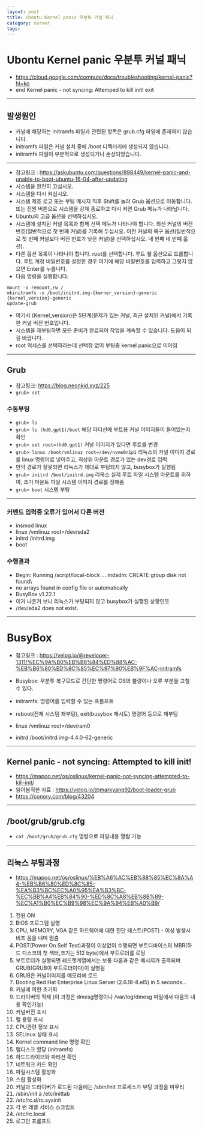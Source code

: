 ```yaml
---
layout: post
title: Ubontu Kernel panic 우분투 커널 패닉
category: server
tags: 
---
```



# Ubontu Kernel panic 우분투 커널 패닉

* https://cloud.google.com/compute/docs/troubleshooting/kernel-panic?hl=ko
* end Kernel panic - not syncing: Attemped to kill init! exit

---

## 발생원인
* 커널에 해당하는 initramfs 파일과 관련된 항목은 grub.cfg 파일에 존재하지 않습니다.
* initramfs 파일은 커널 설치 중에 /boot 디렉터리에 생성되지 않습니다.
* initramfs 파일이 부분적으로 생성되거나 손상되었습니다.

---

* 참고링크 : https://askubuntu.com/questions/898449/kernel-panic-and-unable-to-boot-ubuntu-16-04-after-updating
* 시스템을 완전히 끄십시오. 
* 시스템을 다시 켜십시오.
* 시스템 제조 로고 또는 부팅 메시지 직후 Shift를 눌러 Grub 옵션으로 이동합니다. 또는 전원 버튼으로 시스템을 강제 종료하고 다시 켜면 Grub 메뉴가 나타납니다.
* Ubuntu의 고급 옵션을 선택하십시오.
* 시스템에 설치된 커널 목록과 함께 선택 메뉴가 나타나야 합니다. 최신 커널의 버전 번호(일반적으로 첫 번째 커널)를 기록해 두십시오. 이전 커널의 복구 옵션(일반적으로 첫 번째 커널보다 버전 번호가 낮은 커널)을 선택하십시오. 네 번째 네 번째 옵션).
* 다른 옵션 목록이 나타나야 합니다. root를 선택합니다. 루트 쉘 옵션으로 드롭합니다. 루트 계정 비밀번호를 설정한 경우 여기에 해당 비밀번호를 입력하고 그렇지 않으면 Enter를 누릅니다.
* 다음 명령을 실행합니다.

```
mount -o remount,rw /
mkinitramfs -o /boot/initrd.img-{kerner_version}-generic {kernel_version}-generic
update-grub
```
* 여기서 {Kernel_version}은 5단계(문제가 있는 커널, 최근 설치된 커널)에서 기록한 커널 버전 번호입니다.
* 시스템을 재부팅하면 모든 준비가 완료되어 작업을 계속할 수 있습니다. 도움이 되길 바랍니다.
* root 억세스를 선택하라는데 선택창 없이 부팅중 kernel panic으로 이어짐

---

## Grub
* 참고링크: https://blog.neonkid.xyz/225
* ```grub> set```

### 수동부팅
* ```grub> ls ```
* ```grub> ls (hd0,gpt1)/boot``` 해당 파티션에 부트용 커널 이미지들이 들어있는지 확인
* ```grub> set root=(hd0,gpt1)``` 커널 이미지가 있다면 루트를 변경
* ```grub> linux /boot/vmlinuz root=/dev/nvme0n1p1``` 리눅스의 커널 이미지 경로를 linux 명령어로 넣어주고, 최상위 마운트 경로가 있는  dev경로 입력
* 만약 경로가 잘못되면 리눅스가 제대로 부팅되지 않고, busybox가 실행됨
* ```grub> initrd /boot/initrd.img``` 리욱스 실제 루트 파일 시스템 마운트를 위하여, 초기 마운트 파일 시스템 이미지 경로를 정해줌
* ```grub> boot``` 시스템 부팅

---

### 커멘드 입력중 오류가 있어서 다른 버전
* insmod linux
* linux /vmlinuz root=/dev/sda2
* initrd /initrd.img
* boot
  
### 수행결과
* Begin: Running /script/local-block ... mdadm: CREATE group disk not found\
* no arrays found in config file or automatically
* BusyBox v1.22.1
* 이거 나온거 보니 리눅스가 부팅되지 않고 busybox가 실행된 상황인듯
* /dev/sda2 does not exist.


---

# BusyBox
* 참고링크 : https://velog.io/@reveloper-1311/%EC%9A%B0%EB%B6%84%ED%88%AC-%EB%B6%80%ED%8C%85%EC%97%90%EB%9F%AC-initramfs
* Busybox: 우분투 복구모드로 간단한 명령어로 OS의 불량이나 오류 부분을 고칠 수 있다.
* initramfs: 명령어를 입력할 수 있는 프롬프트
* reboot(전체 시스템 재부팅), exit(busybox 재시도) 명령어 등으로 재부팅


* linux /vmlinuz root=/dev/ram0
* initrd /boot/initrd.img-4.4.0-62-generic

---

## Kernel panic - not syncing: Attempted to kill init!
* https://mapoo.net/os/oslinux/kernel-panic-not-syncing-attempted-to-kill-init/
* 읽어봄직한 자료 : https://velog.io/@markyang92/boot-loader-grub
* https://conory.com/blog/43204
  
---

## /boot/grub/grub.cfg
* ```cat /boot/grub/grub.cfg``` 명령으로 파일내용 열람 가능

---

## 리눅스 부팅과정
* https://mapoo.net/os/oslinux/%EB%A6%AC%EB%88%85%EC%8A%A4-%EB%B6%80%ED%8C%85-%EA%B3%BC%EC%A0%95%EA%B3%BC-%EC%BB%A4%EB%84%90-%ED%8C%A8%EB%8B%89-%EC%A1%B0%EC%B9%98%EC%9A%94%EB%A0%B9/

1. 전원 ON
1. BIOS 프로그램 실행
  1. CPU, MEMORY, VGA 같은 하드웨어에 대한 진단 테스트(POST) - 이상 발생시 비프 음을 내며 멈춤
  2. POST(Power On Self Test)과정이 이상없이 수행되면 부트디바이스의 MBR(하드 디스크의 첫 섹터,크기는 512 byte)에서 부트로더를 로딩
1. 부트로더가 실행되면 레드햇계열에서는 보통 다음과 같은 메시지가 출력되며 GRUB(GRUB이 부트로더이다)이 실행됨
1. GRUB은 커널이미지를 메모리에 로드
1. Booting Red Hat Enterprise Linux Server (2.6.18-8.el5) in 5 seconds…
1. 커널에 의한 초기화
1. 드라이버의 적재 (이 과정은 dmesg명령이나 /var/log/dmesg 파일에서 다음의 내용 확인가능)
  1. 커널버전 표시
  2. 램 용량 표시
  3. CPU관련 정보 표시
  4. SELinux 상태 표시
  5. Kernel command line 명령 확인
  6. 램디스크 할당 (initramfs)
  7. 하드드라이브와 파티션 확인
  8. 네트워크 카드 확인
  9. 파일시스템 활성화
  10. 스왑 활성화
5. 커널과 드라이버가 로드된 다음에는 /sbin/init 프로세스가 부팅 과정을 마무리
  1. /sbin/init à /etc/inittab
  2. /etc/rc.d/rc.sysinit
  3. 각 런 레벨 서비스 스크립트
  4. /etc/rc.local
  5. 로그인 프롬프트
